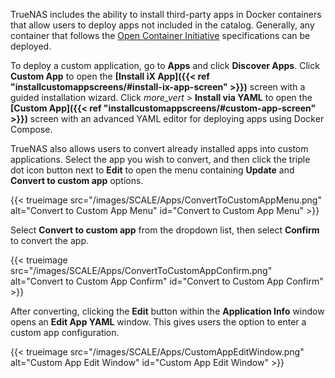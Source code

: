 &NewLine;

TrueNAS includes the ability to install third-party apps in Docker containers that allow users to deploy apps not included in the catalog.
Generally, any container that follows the [Open Container Initiative](https://opencontainers.org/) specifications can be deployed.

To deploy a custom application, go to **Apps** and click **Discover Apps**.
Click **Custom App** to open the **[Install iX App]({{< ref "installcustomappscreens/#install-ix-app-screen" >}})** screen with a guided installation wizard.
Click <i class="material-icons" aria-hidden="true" title="more_vert">more_vert</i> > **Install via YAML** to open the **[Custom App]({{< ref "installcustomappscreens/#custom-app-screen" >}})** screen with an advanced YAML editor for deploying apps using Docker Compose.

TrueNAS also allows users to convert already installed apps into custom applications. 
Select the app you wish to convert, and then click the triple dot icon button next to **Edit** to open the menu containing **Update** and **Convert to custom app** options.

{{< trueimage src="/images/SCALE/Apps/ConvertToCustomAppMenu.png" alt="Convert to Custom App Menu" id="Convert to Custom App Menu" >}}

Select **Convert to custom app** from the dropdown list, then select **Confirm** to convert the app. 

{{< trueimage src="/images/SCALE/Apps/ConvertToCustomAppConfirm.png" alt="Convert to Custom App Confirm" id="Convert to Custom App Confirm" >}}

After converting, clicking the **Edit** button within the **Application Info** window opens an **Edit App YAML** window. This gives users the option to enter a custom app configuration.

{{< trueimage src="/images/SCALE/Apps/CustomAppEditWindow.png" alt="Custom App Edit Window" id="Custom App Edit Window" >}}
